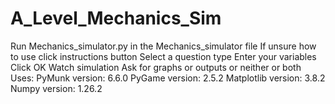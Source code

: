 # A_Level_Mechanics_Sim
Run Mechanics_simulator.py in the Mechanics_simulator file
If unsure how to use click instructions button
Select a question type
Enter your variables
Click OK
Watch simulation
Ask for graphs or outputs or neither or both
Uses:
PyMunk version: 6.6.0
PyGame version: 2.5.2
Matplotlib version: 3.8.2
Numpy version: 1.26.2
